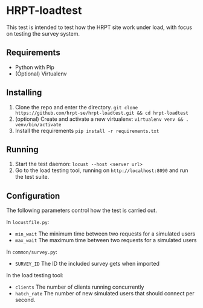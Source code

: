 # HRPT-loadtest
This test is intended to test how the HRPT site work under load, with focus on testing the survey system.

## Requirements
  * Python with Pip
  * (Optional) Virtualenv

## Installing
  1. Clone the repo and enter the directory. `git clone https://github.com/hrpt-se/hrpt-loadtest.git && cd hrpt-loadtest`
  2. (optional) Create and activate a new virtualenv: `virtualenv venv && . venv/bin/activate`
  3. Install the requirements `pip install -r requirements.txt`

## Running
  1. Start the test daemon: `locust --host <server url>`
  2. Go to the load testing tool, running on `http://localhost:8090` and run the test suite.

## Configuration
The following parameters control how the test is carried out.

In `locustfile.py`:
  * `min_wait` The minimum time between two requests for a simulated users
  * `max_wait` The maximum time between two requests for a simulated users
  
In `common/survey.py`:
  * `SURVEY_ID` The ID the included survey gets when imported
  
In the load testing tool:
  * `clients` The number of clients running concurrently
  * `hatch_rate` The number of new simulated users that should connect per second.
